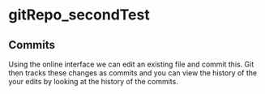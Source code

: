 # gitRepo_secondTest

## Commits
Using the online interface we can edit an existing file and commit this. Git then tracks these changes as commits and you can view the history of the your edits by looking at the history of the commits. 
